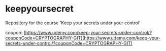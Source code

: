 # keepyoursecret
Repository for the course 'Keep your secrets under your control'

coupon: [https://www.udemy.com/keep-your-secrets-under-control/?couponCode=CRYPTOGRAPHY-GIT](https://www.udemy.com/keep-your-secrets-under-control/?couponCode=CRYPTOGRAPHY-GIT)
